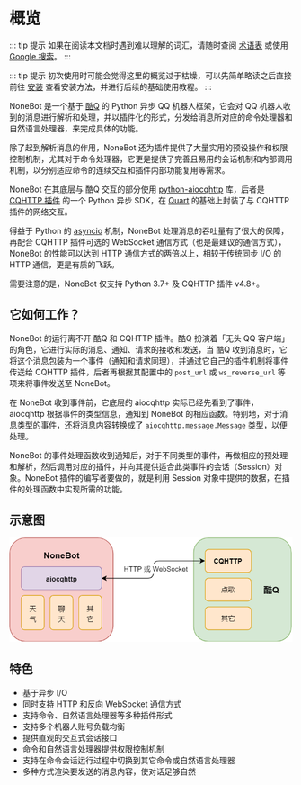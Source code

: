 # 概览

::: tip 提示
如果在阅读本文档时遇到难以理解的词汇，请随时查阅 [术语表](../glossary.md) 或使用 [Google 搜索](https://www.google.com/ncr)。
:::

::: tip 提示
初次使用时可能会觉得这里的概览过于枯燥，可以先简单略读之后直接前往 [安装](./installation.md) 查看安装方法，并进行后续的基础使用教程。
:::

NoneBot 是一个基于 [酷Q](https://cqp.cc/) 的 Python 异步 QQ 机器人框架，它会对 QQ 机器人收到的消息进行解析和处理，并以插件化的形式，分发给消息所对应的命令处理器和自然语言处理器，来完成具体的功能。

除了起到解析消息的作用，NoneBot 还为插件提供了大量实用的预设操作和权限控制机制，尤其对于命令处理器，它更是提供了完善且易用的会话机制和内部调用机制，以分别适应命令的连续交互和插件内部功能复用等需求。

NoneBot 在其底层与 酷Q 交互的部分使用 [python-aiocqhttp](https://github.com/richardchien/python-aiocqhttp) 库，后者是 [CQHTTP 插件](https://cqhttp.cc/) 的一个 Python 异步 SDK，在 [Quart](https://pgjones.gitlab.io/quart/) 的基础上封装了与 CQHTTP 插件的网络交互。

得益于 Python 的 [asyncio](https://docs.python.org/3/library/asyncio.html) 机制，NoneBot 处理消息的吞吐量有了很大的保障，再配合 CQHTTP 插件可选的 WebSocket 通信方式（也是最建议的通信方式），NoneBot 的性能可以达到 HTTP 通信方式的两倍以上，相较于传统同步 I/O 的 HTTP 通信，更是有质的飞跃。

需要注意的是，NoneBot 仅支持 Python 3.7+ 及 CQHTTP 插件 v4.8+。

## 它如何工作？

NoneBot 的运行离不开 酷Q 和 CQHTTP 插件。酷Q 扮演着「无头 QQ 客户端」的角色，它进行实际的消息、通知、请求的接收和发送，当 酷Q 收到消息时，它将这个消息包装为一个事件（通知和请求同理），并通过它自己的插件机制将事件传送给 CQHTTP 插件，后者再根据其配置中的 `post_url` 或 `ws_reverse_url` 等项来将事件发送至 NoneBot。

在 NoneBot 收到事件前，它底层的 aiocqhttp 实际已经先看到了事件，aiocqhttp 根据事件的类型信息，通知到 NoneBot 的相应函数。特别地，对于消息类型的事件，还将消息内容转换成了 `aiocqhttp.message.Message` 类型，以便处理。

NoneBot 的事件处理函数收到通知后，对于不同类型的事件，再做相应的预处理和解析，然后调用对应的插件，并向其提供适合此类事件的会话（Session）对象。NoneBot 插件的编写者要做的，就是利用 Session 对象中提供的数据，在插件的处理函数中实现所需的功能。

## 示意图

![NoneBot 工作原理](../assets/diagram.png)

## 特色

- 基于异步 I/O
- 同时支持 HTTP 和反向 WebSocket 通信方式
- 支持命令、自然语言处理器等多种插件形式
- 支持多个机器人账号负载均衡
- 提供直观的交互式会话接口
- 命令和自然语言处理器提供权限控制机制
- 支持在命令会话运行过程中切换到其它命令或自然语言处理器
- 多种方式渲染要发送的消息内容，使对话足够自然
